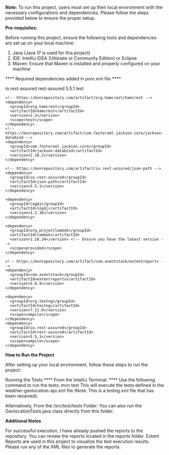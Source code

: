**Note:** To run this project, users must set up their local environment with the necessary configurations and dependencies. Please follow the steps provided below to ensure the proper setup.

**Pre-requisites:**

Before running this project, ensure the following tools and dependencies are set up on your local machine:

1. Java (Java 17 is used for this project)
2. IDE: IntelliJ IDEA (Ultimate or Community Edition) or Eclipse
3. Maven: Ensure that Maven is installed and properly configured on your machine


**** Required dependencies added in pom.xml file ****

<dependencies>
    <!-- https://mvnrepository.com/artifact/io.rest-assured/rest-assured -->
    <dependency>
      <groupId>io.rest-assured</groupId>
      <artifactId>rest-assured</artifactId>
      <version>5.5.1</version>
      <scope>test</scope>
    </dependency>

    <!-- https://mvnrepository.com/artifact/org.hamcrest/hamcrest -->
    <dependency>
      <groupId>org.hamcrest</groupId>
      <artifactId>hamcrest</artifactId>
      <version>2.2</version>
      <scope>test</scope>
    </dependency>
    <!-- https://mvnrepository.com/artifact/com.fasterxml.jackson.core/jackson-databind -->
    <dependency>
      <groupId>com.fasterxml.jackson.core</groupId>
      <artifactId>jackson-databind</artifactId>
      <version>2.18.2</version>
    </dependency>

    <!-- https://mvnrepository.com/artifact/io.rest-assured/json-path -->
    <dependency>
      <groupId>io.rest-assured</groupId>
      <artifactId>json-path</artifactId>
      <version>5.5.1</version>
    </dependency>

    <dependency>
      <groupId>log4j</groupId>
      <artifactId>log4j</artifactId>
      <version>1.2.16</version>
    </dependency>

    <dependency>
      <groupId>org.projectlombok</groupId>
      <artifactId>lombok</artifactId>
      <version>1.18.34</version> <!-- Ensure you have the latest version -->
      <scope>provided</scope>
    </dependency>

    <!-- https://mvnrepository.com/artifact/com.aventstack/extentreports -->
    <dependency>
      <groupId>com.aventstack</groupId>
      <artifactId>extentreports</artifactId>
      <version>5.0.9</version>
    </dependency>

    <dependency>
      <groupId>org.testng</groupId>
      <artifactId>testng</artifactId>
      <version>7.11.0</version>
      <scope>compile</scope>
    </dependency>
    <dependency>
      <groupId>io.rest-assured</groupId>
      <artifactId>rest-assured</artifactId>
      <version>5.5.1</version>
      <scope>compile</scope>
    </dependency>

  </dependencies>


**How to Run the Project**

After setting up your local environment, follow these steps to run the project:

Running the Tests
**** From the IntelliJ Terminal: ****
Use the following command to run the tests:
mvn test
This will execute the tests defined in the weather-geolocation-api.xml file (Note: This is a testng.xml file that has been renamed).

Alternatively, From the /src/test/tests Folder:
You can also run the GeolocationTests.java class directly from this folder.

**Additional Notes**

For successful execution, I have already pushed the reports to the repository. You can review the reports located in the reports folder.
Extent Reports are used in this project to visualize the test execution results. Please run any of the XML files to generate the reports.



   
   







   
